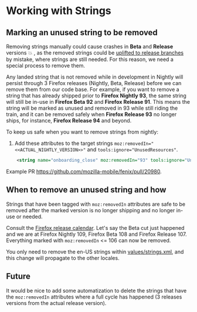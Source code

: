 # Working with Strings

## Marking an unused string to be removed

Removing strings manually could cause crashes in **Beta** and **Release** versions 💥 , as the removed strings could be [uplifted to release branches](https://github.com/mozilla-mobile/fenix/pull/20364) by mistake, where strings are still needed. For this reason, we need a special process to remove them.

Any landed string that is not removed while in development in Nightly will persist through 3 Firefox releases (Nightly, Beta, Release) before we can remove them from our code base. For example,
if you want to remove a string that has already shipped prior to **Firefox Nightly 93**, the same string will still be in-use in **Firefox Beta 92** and **Firefox Release 91**. This means the string will be marked as unused and removed in 93 while still riding the train, and it can be removed safely when **Firefox Release 93** no longer ships, for instance, **Firefox Release 94** and beyond.

To keep us safe when you want to remove strings from nightly:

1. Add these attributes to the target strings `moz:removedIn="<<ACTUAL_NIGHTLY_VERSION>>"` and `tools:ignore="UnusedResources"`.

```xml
    <string name="onboarding_close" moz:removedIn="93" tools:ignore="UnusedResources">Close</string>
```
Example PR https://github.com/mozilla-mobile/fenix/pull/20980.

## When to remove an unused string and how

Strings that have been tagged with `moz:removedIn` attributes are safe to be removed after the marked version is no longer shipping and no longer in-use or needed.

Consult the [Firefox release calendar](https://wiki.mozilla.org/Release_Management/Calendar). Let's say the Beta cut just happened and we are at Firefox Nightly 109, Firefox Beta 108 and Firefox Release 107. Everything marked with `moz:removedIn` <= 106 can now be removed.

You only need to remove the en-US strings within [values/strings.xml](https://searchfox.org/mozilla-mobile/source/fenix/app/src/main/res/values/strings.xml), and this change will propagate to the other locales.

## Future

It would be nice to add some automatization to delete the strings that have the `moz:removedIn` attributes where a full cycle has happened (3 releases versions from the actual release version).
